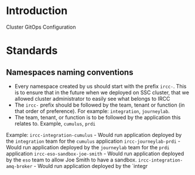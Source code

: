 # Introduction
Cluster GitOps Configuration

# Standards
## Namespaces naming conventions
- Every namespace created by us should start with the prefix `ircc-`. This is to ensure that in the future when we deployed on SSC cluster, that we allowed cluster administrator to easily see what belongs to IRCC
- The `ircc-` prefix should be followed by the team, tenant or function (in that order of preference).  For example: `integration`, `journeylab`.
- The team, tenant, or function is to be followed by the application this relates to. Example, `cumulus`, `prdi`

Example:
`ircc-integration-cumulus` - Would run application deployed by the `integration` team for the `cumulus` application
`ircc-journeylab-prdi` - Would run application deployed by the `journeylab` team for the `prdi` application
`ircc-eso-sandbox-joe-smith` - Would run application deployed by the `eso` team to allow Joe Smith to have a sandbox.
`ircc-integration-amq-broker` - Would run application deployed by the `integr
